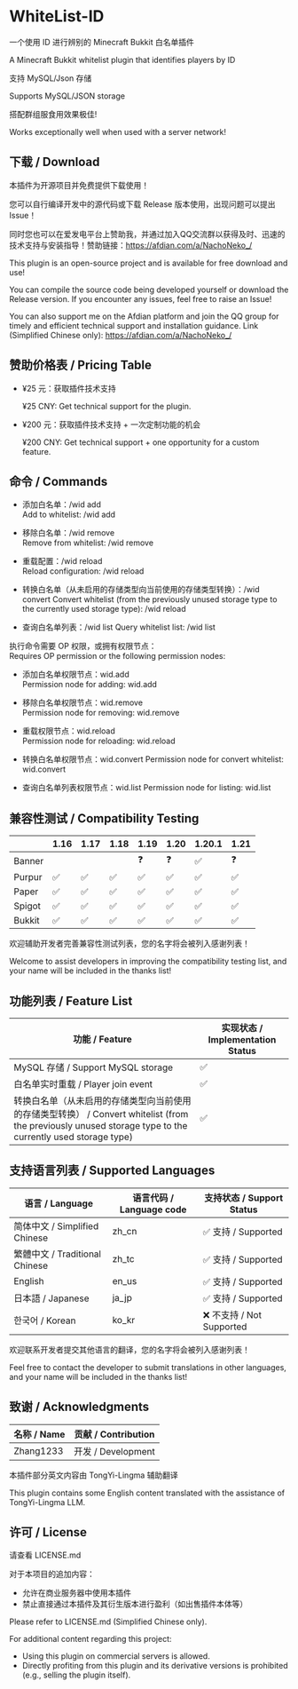 # WhiteList-ID

一个使用 ID 进行辨别的 Minecraft Bukkit 白名单插件

A Minecraft Bukkit whitelist plugin that identifies players by ID

支持 MySQL/Json 存储

Supports MySQL/JSON storage

搭配群组服食用效果极佳!

Works exceptionally well when used with a server network!

## 下载 / Download

本插件为开源项目并免费提供下载使用！

您可以自行编译开发中的源代码或下载 Release 版本使用，出现问题可以提出 Issue！

同时您也可以在爱发电平台上赞助我，并通过加入QQ交流群以获得及时、迅速的技术支持与安装指导！赞助链接：https://afdian.com/a/NachoNeko_/

This plugin is an open-source project and is available for free download and use!

You can compile the source code being developed yourself or download the Release version. If you encounter any issues, feel free to raise an Issue!

You can also support me on the Afdian platform and join the QQ group for timely and efficient technical support and installation guidance. Link (Simplified Chinese only): https://afdian.com/a/NachoNeko_/

## 赞助价格表 / Pricing Table

- ¥25 元：获取插件技术支持 

  ¥25 CNY: Get technical support for the plugin.

- ¥200 元：获取插件技术支持 + 一次定制功能的机会

  ¥200 CNY: Get technical support + one opportunity for a custom feature.

## 命令 / Commands

- 添加白名单：/wid add <playername>  
  Add to whitelist: /wid add <playername>
  
- 移除白名单：/wid remove <playername>  
  Remove from whitelist: /wid remove <playername>
  
- 重载配置：/wid reload  
  Reload configuration: /wid reload

- 转换白名单（从未启用的存储类型向当前使用的存储类型转换）：/wid convert
  Convert whitelist (from the previously unused storage type to the currently used storage type): /wid reload

- 查询白名单列表：/wid list
  Query whitelist list: /wid list

执行命令需要 OP 权限，或拥有权限节点：  
Requires OP permission or the following permission nodes:

- 添加白名单权限节点：wid.add  
  Permission node for adding: wid.add
  
- 移除白名单权限节点：wid.remove  
  Permission node for removing: wid.remove
  
- 重载权限节点：wid.reload  
  Permission node for reloading: wid.reload

- 转换白名单权限节点：wid.convert
  Permission node for convert whitelist: wid.convert

- 查询白名单列表权限节点：wid.list
  Permission node for listing: wid.list
  
## 兼容性测试 / Compatibility Testing

|        | 1.16 | 1.17 | 1.18 | 1.19 | 1.20 | 1.20.1 | 1.21 |
|--------|------|------|------|------|------|------|------|
| Banner |      |      |      |  ❓ |  ❓ | ✅    | ❓   |
| Purpur | ✅   | ✅   | ✅   | ✅   | ✅   | ✅   | ✅   |
| Paper  | ✅   | ✅   | ✅   | ✅   | ✅   | ✅  | ✅   |
| Spigot | ✅   | ✅   | ✅   | ✅   | ✅   | ✅   | ✅   |
| Bukkit | ✅   | ✅   | ✅   | ✅   | ✅   | ✅   | ✅   |

欢迎辅助开发者完善兼容性测试列表，您的名字将会被列入感谢列表！

Welcome to assist developers in improving the compatibility testing list, and your name will be included in the thanks list!

## 功能列表 / Feature List

| 功能 / Feature                          | 实现状态 / Implementation Status |
|-----------------------------------------|-----------------------------------|
| MySQL 存储 / Support MySQL storage      | ✅                                |
| 白名单实时重载 / Player join event      | ✅                                |
| 转换白名单（从未启用的存储类型向当前使用的存储类型转换） / Convert whitelist (from the previously unused storage type to the currently used storage type) | ✅ |


## 支持语言列表 / Supported Languages

| 语言 / Language   | 语言代码 / Language code |支持状态 / Support Status |
|--------------------|---------------------------|---------------------------|
| 简体中文 / Simplified Chinese | zh_cn | ✅ 支持 / Supported        |
| 繁體中文 / Traditional Chinese | zh_tc | ✅ 支持 / Supported  |
| English      | en_us | ✅ 支持 / Supported        |
| 日本語 / Japanese       | ja_jp | ✅ 支持 / Supported       |
| 한국어 / Korean       | ko_kr | ❌ 不支持 / Not Supported       |

欢迎联系开发者提交其他语言的翻译，您的名字将会被列入感谢列表！

Feel free to contact the developer to submit translations in other languages, and your name will be included in the thanks list!

## 致谢 / Acknowledgments

| 名称 / Name | 贡献 / Contribution |
|-------------|---------------------|
| Zhang1233   | 开发 / Development   |

本插件部分英文内容由 TongYi-Lingma 辅助翻译

This plugin contains some English content translated with the assistance of TongYi-Lingma LLM.

## 许可 / License

请查看 LICENSE.md

对于本项目的追加内容：
 - 允许在商业服务器中使用本插件
 - 禁止直接通过本插件及其衍生版本进行盈利（如出售插件本体等）

Please refer to LICENSE.md (Simplified Chinese only).

For additional content regarding this project:
 - Using this plugin on commercial servers is allowed.
 - Directly profiting from this plugin and its derivative versions is prohibited (e.g., selling the plugin itself).
